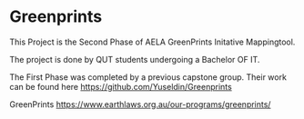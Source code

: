 # Greenprints

This Project is the Second Phase of AELA GreenPrints Initative Mappingtool.

The project is done by QUT students undergoing a Bachelor OF IT.

The First Phase was completed by a previous capstone group.
Their work can be found here https://github.com/Yuseldin/Greenprints

GreenPrints
https://www.earthlaws.org.au/our-programs/greenprints/

